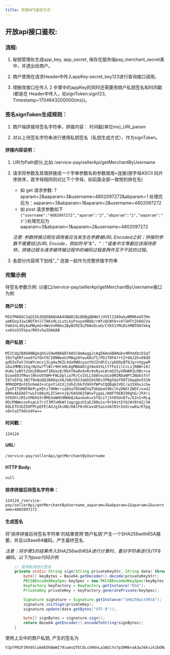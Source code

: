 ```yaml
---
title: 开放API鉴权方式
---
```

## 开放api接口鉴权:
### 流程:
1. 秘钥管理处生成app_key, app_secret, 保存在服务端pay_merchant_secret表中，并透出给商户。

2. 商户使用在请求Header中传入appKey:secret_key123进行查询接口调用。

3. 增删改接口在传入 2 步骤中的appKey的同时还需要用商户私钥签名和时间戳(都是在 Header中传入，如signToken:sign123, Timestamp=1704643200000(ms))。



### 签名signToken生成规则：
1. 商户端拼接待签名字符串，拼接内容： 时间戳(单位ms)_URI_param

2. 对以上待签名字符串进行使用私钥签名（私钥生成方式），作为signToken。

#### 拼接内容说明：

1. URI为Path部分,比如 /service-pay/sellerApi/getMerchantByUsername

2. 请求将参数及其值拼接成一个字串参数名和参数值用=连接(按字母ASCII 码升序排序，首字母相同则对比下个字母，如前面全部一致短的排在先)
 
   - 如 get 请求参数: ?aparam=2&aaparam=3&username=4802097272&abparam=1 处理完后为：aaparam=3&abparam=1&aparam=2&username=4802097272 
   - 如 post 请求参数如下
   `{"username":"4802097272","aparam":"2","abparam":"1","aaparam":"3"}`处理完后为aaparam=3&abparam=1&aparam=2&username=4802097272

    _注意: 参数拼接过程在调用者应当发生在参数被URL Encoded之前；拼接的参数不需要经过URL Encode，例如符号“&”，“：”或者中文等都应该保持原样。拼接过程与请求被传输过程中的编码过程是两件互不干扰的过程。_

3. 各部分内容用下划线"_" 连接一起作为完整拼接字符串 
### 完整示例 
待签名参数示例: 以接口/service-pay/sellerApi/getMerchantByUsername接口为例



#### 商户公钥： 
```
MIGfMA0GCSqGSIb3DQEBAQUAA4GNADCBiQKBgQDWm7/UV5l23A9akyNM06oUX7Hn
umKOzp31wiNDTXnlCTAKs9LcLutLkyPzwye9BQO/rWfvQCWYb+vXToHTt2k8GCVa
FmHJnL49y6uMNymS+HWvVvM8ms2ByWZ9ISLP6WxDcwU/CYK51YMsDLhMNTDAYkkq
vx6UsO35Vpa/R65vSwIDAQAB
```


#### 商户私钥：
```
MIICdgIBADANBgkqhkiG9w0BAQEFAASCAmAwggJcAgEAAoGBANabv9RXmXbcD1qT
I0zTqhRfsee6Yo7OnfXCI0NNeeUJMAqz0twu60uTI/PDJ70FA7+tZ+9AJZhv69dO
gdO3aTwYJVoWYcmcvj3Lq4w3KZL4da9W8zyazYHJZn0hIs/pbENzBT8JgrnVgywM
uEw1MMBiSSq/HpSw7flWlr9Hrm9LAgMBAAECgYAe4S5LCYfFeIilCcLsjRBN+i8J
HuKLleNYt2SHjKBbemT1RUaz8/RbXYKw0oXnRs9xRyxLWrmOI5yV0HAR3LRBc+va
DzaeE03fMavlHhnUV50M+FWLDplia7R/CvIVLLSO8nnuSCe8M2RDaNPtZNGkSfnf
I87xEFGL1NIf9oQoQQJBAOqsXA/bBz5623aQOZmS9Dv3PBgSQafO8T2AqqOoS51N
9M9ODPQntE5nhmA3+sCpnYi41XjJUhdjbkfU9VhfWPsCQQDqHJVDC/a15X6vzcSw
ZyeFITXM9FNkPcpXQtz79HWrrzq9UaTOVmWZVqTUbQmaV96clhzDNXlZWSF/oxdJ
mRHxAkEA6TrwLFn08yXLZCSm+njQ/6ASO6I5WnwTyppL/WdP70EBI99ghG/JhXri
VFKOhliM1stMbkU3r0ME4aNHS9NHbQJAavkokvxSfQcifj5t05UvD7v/E2nI+RLq
9DiPNWmcoxhspLk7rzT3M7vNkWtJagcgpzhIaEJ08oixr9rb9ztEYQJAY8t4Z/3A
DQLETh3GZ5XPPCpEFElAXJg1ksNU/HAlF6+DCwv4E5ainVAlR3+ZeXcvw0a/KTpg
vOntaIf9dsS4Fw==
```


#### 时间戳：

`124124`


#### URL:

`/service-pay/sellerApi/getMerchantByUsername`


#### HTTP Body:

`null`


#### 排序拼接后待签名字符串：

`124124_/service-pay/sellerApi/getMerchantByUsername_aaparam=3&abparam=1&aparam=2&username=4802097272`

#### 生成签名
将'排序拼接后待签名字符串'的结果使用'商户私钥'产生一个SHA256withRSA摘要，并且以Base64编码，产生最终签名. 

_注意：将步骤3的结果传入SHA256withRSA进行计算时，要对字符串进行UTF8编码。以下为java代码示例_


```java
    // 使用私钥进行签名
    private static String sign(String privateKeyStr, String data) throws Exception {
        byte[] keyBytes = Base64.getDecoder().decode(privateKeyStr);
        PKCS8EncodedKeySpec keySpec = new PKCS8EncodedKeySpec(keyBytes);
        KeyFactory keyFactory = KeyFactory.getInstance("RSA");
        PrivateKey privateKey = keyFactory.generatePrivate(keySpec);

        Signature signature = Signature.getInstance("SHA256withRSA");
        signature.initSign(privateKey);
        signature.update(data.getBytes("UTF-8"));

        byte[] signBytes = signature.sign();
        return Base64.getEncoder().encodeToString(signBytes);
    }
```

使用上文中的商户私钥, 产生的签名为

```
V3pfPN1F3RX9Slak0EOhBmWI79iwmsQTECOLs5HOnLa3AOiYx7pZHMAroA3wJ6ksik1bORwhNVdhIf0jexzisD/SZHMRniZmSd7l6+PLT/iE/sguxyhqyz68tvXGSj5+Bv33cH5JMqIHH6ey4R+ojDgY4/zHKMnsdIkbdyQAk/o=
```

